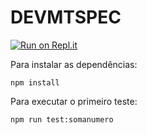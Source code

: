 # DEVMTSPEC
[![Run on Repl.it](https://repl.it/badge/github/itacirgabral/devmtspec)](https://repl.it/github/itacirgabral/devmtspec) 

Para instalar as dependências:
```
npm install
```

Para executar o primeiro teste:
```
npm run test:somanumero
```